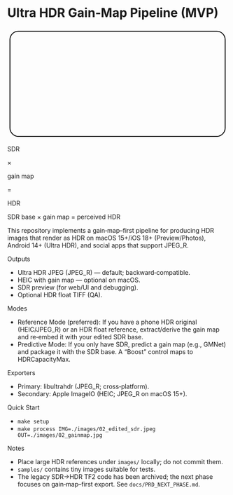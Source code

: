Ultra HDR Gain‑Map Pipeline (MVP)
=================================

<svg xmlns="http://www.w3.org/2000/svg" width="512" height="256" viewBox="0 0 512 256" role="img" aria-labelledby="t d">
  <title id="t">HDR Gain-Map Logo</title><desc id="d">SDR plus gain map equals HDR</desc>
  <!-- double stroke for contrast on light/dark -->
  <rect x="6" y="6" width="500" height="244" rx="20" fill="none" stroke="white" stroke-width="6"/>
  <rect x="6" y="6" width="500" height="244" rx="20" fill="none" stroke="black" stroke-width="2"/>

  <!-- Left: SDR -->
  <text x="70" y="135" font-family="ui-sans-serif, system-ui, -apple-system, Segoe UI, Roboto" font-weight="700" font-size="64" fill="#475569">SDR</text>

  <!-- Multiply sign -->
  <text x="190" y="135" font-family="system-ui" font-size="56" fill="#334155">×</text>

  <!-- Gain-map tile -->
  <g transform="translate(230,78)">
    <rect x="0" y="0" width="68" height="68" rx="8" fill="#e5e7eb" stroke="#0f172a" stroke-width="1.5"/>
    <!-- grayscale grid to suggest gain map -->
    <defs>
      <linearGradient id="gm" x1="0" y1="0" x2="1" y2="1">
        <stop offset="0%" stop-color="#a3a3a3"/><stop offset="100%" stop-color="#f5f5f5"/>
      </linearGradient>
    </defs>
    <rect x="6" y="6" width="56" height="56" fill="url(#gm)" rx="4" stroke="#334155" stroke-width="0.8"/>
    <!-- 4x4 grid lines -->
    <g stroke="#64748b" stroke-width="0.7" opacity="0.8">
      <path d="M20 6 V62 M34 6 V62 M48 6 V62"/>
      <path d="M6 20 H62 M6 34 H62 M6 48 H62"/>
    </g>
    <text x="34" y="88" text-anchor="middle" font-family="system-ui" font-size="12" fill="#334155">gain&nbsp;map</text>
  </g>

  <!-- Equals -->
  <text x="320" y="135" font-family="system-ui" font-size="56" fill="#334155">=</text>

  <!-- Right: HDR with subtle "glow" -->
  <defs>
    <radialGradient id="glow" cx="75%" cy="40%" r="70%">
      <stop offset="0%" stop-color="#ffd166" stop-opacity="0.9"/>
      <stop offset="70%" stop-color="#fca311" stop-opacity="0.25"/>
      <stop offset="100%" stop-color="#f59e0b" stop-opacity="0"/>
    </radialGradient>
    <linearGradient id="hdrFill" x1="0" y1="0" x2="1" y2="0">
      <stop offset="0%" stop-color="#ffb703"/><stop offset="100%" stop-color="#fb5607"/>
    </linearGradient>
  </defs>
  <circle cx="430" cy="108" r="62" fill="url(#glow)"/>
  <text x="395" y="135" font-family="ui-sans-serif, system-ui, -apple-system, Segoe UI, Roboto" font-weight="900" font-size="64" fill="url(#hdrFill)" stroke="#111827" stroke-width="1.2">HDR</text>

  <!-- Subtext -->
  <text x="256" y="214" text-anchor="middle" font-family="system-ui" font-size="14" fill="#334155">SDR base × gain map = perceived HDR</text>
</svg>

This repository implements a gain‑map–first pipeline for producing HDR images
that render as HDR on macOS 15+/iOS 18+ (Preview/Photos), Android 14+ (Ultra HDR),
and social apps that support JPEG_R.

Outputs
- Ultra HDR JPEG (JPEG_R) — default; backward‑compatible.
- HEIC with gain map — optional on macOS.
- SDR preview (for web/UI and debugging).
- Optional HDR float TIFF (QA).

Modes
- Reference Mode (preferred): If you have a phone HDR original (HEIC/JPEG_R) or
  an HDR float reference, extract/derive the gain map and re‑embed it with your
  edited SDR base.
- Predictive Mode: If you only have SDR, predict a gain map (e.g., GMNet) and
  package it with the SDR base. A “Boost” control maps to HDRCapacityMax.

Exporters
- Primary: libultrahdr (JPEG_R; cross‑platform).
- Secondary: Apple ImageIO (HEIC; JPEG_R on macOS 15+).

Quick Start
- `make setup`
- `make process IMG=./images/02_edited_sdr.jpeg OUT=./images/02_gainmap.jpg`

Notes
- Place large HDR references under `images/` locally; do not commit them.
- `samples/` contains tiny images suitable for tests.
- The legacy SDR→HDR TF2 code has been archived; the next phase focuses on
  gain‑map–first export. See `docs/PRD_NEXT_PHASE.md`.
